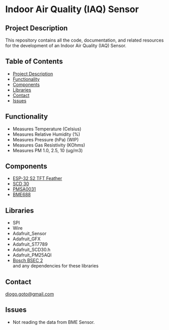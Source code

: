 # Indoor Air Quality (IAQ) Sensor

## Project Description
This repository contains all the code, documentation, and related resources for the development of an Indoor Air Quality (IAQ) Sensor.

## Table of Contents
- [Project Description](#project-description)
- [Functionality](#functionality)
- [Components](#components)
- [Libraries](#Libraries)
- [Contact](#contact)
- [Issues](#issues)


## Functionality
- Measures Temperature (Celsius)
- Measures Relative Humidity (%)
- Measures Pressure (hPa) (WIP)
- Measures Gas Resistivity (KOhms)
- Measures PM 1.0, 2.5, 10 (ug/m3)


## Components
- [ESP-32 S2 TFT Feather](https://learn.adafruit.com/adafruit-esp32-s2-tft-feather/overview)
- [SCD 30](https://learn.adafruit.com/adafruit-scd30/overview)
- [PMSA0031](https://learn.adafruit.com/pmsa003i/overview)
- [BME688](https://learn.adafruit.com/adafruit-bme680-humidity-temperature-barometic-pressure-voc-gas/overview)

## Libraries
- SPI
- Wire
- Adafruit_Sensor
- Adafruit_GFX
- Adafruit_ST7789
- Adafruit_SCD30.h
- Adafruit_PM25AQI
- [Bosch BSEC 2](https://github.com/boschsensortec/Bosch-BSEC2-Library/tree/master)  
  and any dependencies for these libraries

## Contact
diogo.goto@gmail.com

## Issues
- Not reading the data from BME Sensor.

